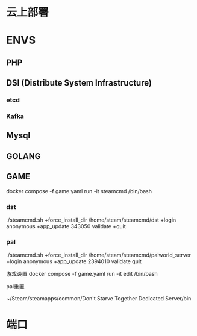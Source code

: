 #  云上部署

# ENVS

## PHP

## DSI (Distribute System Infrastructure)


### etcd

### Kafka



## Mysql


## GOLANG


## GAME
docker compose -f game.yaml run  -it steamcmd /bin/bash
### dst 
./steamcmd.sh   +force_install_dir /home/steam/steamcmd/dst +login anonymous  +app_update 343050 validate +quit
### pal
./steamcmd.sh  +force_install_dir /home/steam/steamcmd/palworld_server  +login anonymous +app_update 2394010 validate quit

游戏设置
docker compose -f game.yaml run -it edit /bin/bash 

pal重置

~/Steam/steamapps/common/Don't Starve Together Dedicated Server/bin
# 端口




